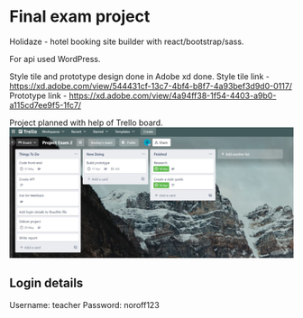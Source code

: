 # Final exam project

Holidaze - hotel booking site builder with react/bootstrap/sass.

For api used WordPress.

Style tile and prototype design done in Adobe xd done.
Style tile link - https://xd.adobe.com/view/544431cf-13c7-4bf4-b8f7-4a93bef3d9d0-0117/
Prototype link - https://xd.adobe.com/view/4a94ff38-1f54-4403-a9b0-a115cd7ee9f5-1fc7/

Project planned with help of Trello board.
![](readme-images/trello-pe3.jpg)

## Login details

Username: teacher
Password: noroff123
